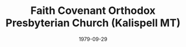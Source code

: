 ---
date: &id001 1979-09-29
end_date: null
location:
  address: null
  city: Kalispell
  state: MT
minister:
- end: 2000-01-01
  name: Harold Kellam
  start: 1979-01-01
  type: Pastor
- end: 2006-01-01
  name: Brad Anderson
  start: 2002-01-01
  type: Pastor
- end: null
  name: Lloyd Pierson
  start: 2007-01-01
  type: Pastor
- end: 2002-01-01
  name: Patrick Morison
  start: 1993-01-01
  type: Teacher
- end: 2007-01-01
  name: Lloyd Pierson
  start: 2004-01-01
  type: Associate Pastor
ministers:
- Harold Kellam
- Brad Anderson
- Lloyd Pierson
- Patrick Morison
- Lloyd Pierson
name: Faith Covenant Orthodox Presbyterian Church
names: null
origination_date: *id001
raw_data: "MT\nKalispell\nFaith Covenant Orthodox Presbyterian Church (September 29,\
  \ 1979\u2013November 17, 2007)\n(Withdrew to the Presbyterian Church in America,\
  \ November 17, 2007)\nPastors: Harold Kellam, 1979\u20132000\nBrad Anderson, 2002\u2013\
  6\nLloyd Pierson, 2007\u2013\nTeacher: Patrick Morison, 1993\u20132002\nAssoc. Pastor:\
  \ Lloyd Pierson, 2004\u20137"
received_from: null
states:
- MT
status:
  active: false
  end_date: 2007-11-17
  reason: withdrawal
  received_from: null
  withdrawal_to: Presbyterian Church in America
title: Faith Covenant Orthodox Presbyterian Church (Kalispell MT)
withdrawal_to:
- Presbyterian Church in America
year_established:
- 1979

---